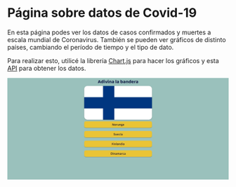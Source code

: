 # Página sobre datos de Covid-19

En esta página podes ver los datos de casos confirmados y muertes a escala mundial de Coronavirus. También se pueden ver gráficos de distinto países, cambiando el período de tiempo y el tipo de dato.

Para realizar esto, utilicé la librería [Chart.js](https://www.chartjs.org/) para hacer los gráficos y esta [API](https://covid19api.com/) para obtener los datos.

![](https://github.com/lucasigna/GeoQuiz/blob/main/img/github_img.JPG)